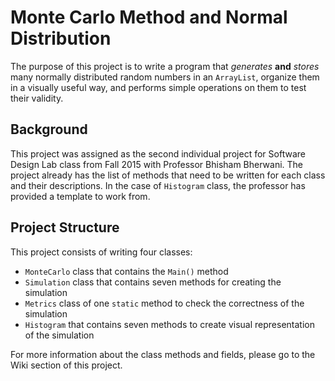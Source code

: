 # Monte Carlo Method and Normal Distribution
The purpose of this project is to write a program that *generates* __and__ *stores* many normally distributed
random numbers in an `ArrayList`, organize them in a visually useful way, 
and performs simple operations on them to test their validity.

## Background
This project was assigned as the second individual project for Software Design Lab class
from Fall 2015 with Professor Bhisham Bherwani. The project already has the list of 
methods that need to be written for each class and their descriptions.
In the case of `Histogram` class, the professor has provided a template to work from.

## Project Structure 
This project consists of writing four classes:
- `MonteCarlo` class that contains the `Main()` method
- `Simulation` class that contains seven methods for creating the simulation
- `Metrics` class of one `static` method to check the correctness of the simulation
- `Histogram` that contains seven methods to create visual representation of the simulation

For more information about the class methods and fields, please go to the Wiki section of this project.